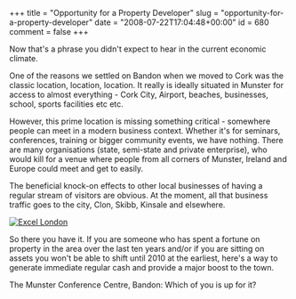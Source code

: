 +++
title = "Opportunity for a Property Developer"
slug = "opportunity-for-a-property-developer"
date = "2008-07-22T17:04:48+00:00"
id = 680
comment = false
+++

Now that's a phrase you didn't expect to hear in the current economic climate.

One of the reasons we settled on Bandon when we moved to Cork was the classic location, location, location. It really is ideally situated in Munster for access to almost everything - Cork City, Airport, beaches, businesses, school, sports facilities etc etc.

However, this prime location is missing something critical - somewhere people can meet in a modern business context. Whether it's for seminars, conferences, training or bigger community events, we have nothing. There are many organisations (state, semi-state and private enterprise), who would kill for a venue where people from all corners of Munster, Ireland and Europe could meet and get to easily.

The beneficial knock-on effects to other local businesses of having a regular stream of visitors are obvious. At the moment, all that business traffic goes to the city, Clon, Skibb, Kinsale and elsewhere.

[![Excel London](http://farm4.static.flickr.com/3061/2692509277_cc5893aeab.jpg)](http://www.flickr.com/photos/bandon1/2692509277/ "Excel London by bandon1, on Flickr")

So there you have it. If you are someone who has spent a fortune on property in the area over the last ten years and/or if you are sitting on assets you won't be able to shift until 2010 at the earliest, here's a way to generate immediate regular cash and provide a major boost to the town.

The Munster Conference Centre, Bandon: Which of you is up for it?
